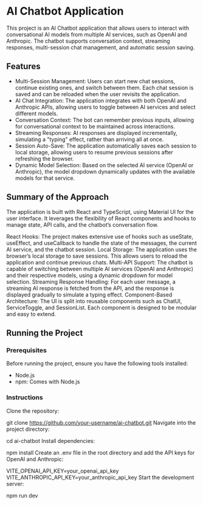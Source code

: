 # AI Chatbot Application
This project is an AI Chatbot application that allows users to interact with conversational AI models from multiple AI services, such as OpenAI and Anthropic. The chatbot supports conversation context, streaming responses, multi-session chat management, and automatic session saving.

## Features
 - Multi-Session Management: Users can start new chat sessions, continue existing ones, and switch between them. Each chat session is saved and can be reloaded when the user revisits the application.
 - AI Chat Integration: The application integrates with both OpenAI and Anthropic APIs, allowing users to toggle between AI services and select different models.
 - Conversation Context: The bot can remember previous inputs, allowing for conversational context to be maintained across interactions.
 - Streaming Responses: AI responses are displayed incrementally, simulating a "typing" effect, rather than arriving all at once.
 - Session Auto-Save: The application automatically saves each session to local storage, allowing users to resume previous sessions after refreshing the browser.
 - Dynamic Model Selection: Based on the selected AI service (OpenAI or Anthropic), the model dropdown dynamically updates with the available models for that service.

## Summary of the Approach
The application is built with React and TypeScript, using Material UI for the user interface. It leverages the flexibility of React components and hooks to manage state, API calls, and the chatbot’s conversation flow.

React Hooks: The project makes extensive use of hooks such as useState, useEffect, and useCallback to handle the state of the messages, the current AI service, and the chatbot session.
Local Storage: The application uses the browser’s local storage to save sessions. This allows users to reload the application and continue previous chats.
Multi-API Support: The chatbot is capable of switching between multiple AI services (OpenAI and Anthropic) and their respective models, using a dynamic dropdown for model selection.
Streaming Response Handling: For each user message, a streaming AI response is fetched from the API, and the response is displayed gradually to simulate a typing effect.
Component-Based Architecture: The UI is split into reusable components such as ChatUI, ServiceToggle, and SessionList. Each component is designed to be modular and easy to extend.

## Running the Project
### Prerequisites
Before running the project, ensure you have the following tools installed:

- Node.js
 - npm: Comes with Node.js

### Instructions
Clone the repository:

git clone https://github.com/your-username/ai-chatbot.git
Navigate into the project directory:

cd ai-chatbot
Install dependencies:

npm install
Create an .env file in the root directory and add the API keys for OpenAI and Anthropic:

VITE_OPENAI_API_KEY=your_openai_api_key
VITE_ANTHROPIC_API_KEY=your_anthropic_api_key
Start the development server:

npm run dev

